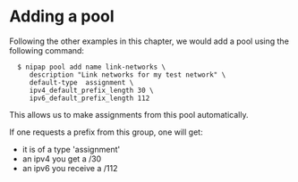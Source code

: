 # Adding a pool
Following the other examples in this chapter, we would add a pool using
the following command:
```
  $ nipap pool add name link-networks \
     description "Link networks for my test network" \
     default-type  assignment \
     ipv4_default_prefix_length 30 \
     ipv6_default_prefix_length 112
```

This allows us to make assignments from this pool automatically.

If one requests a prefix from this group, one will get:

* it is of a type 'assignment'
* an ipv4 you get a /30
* an ipv6 you receive a /112


